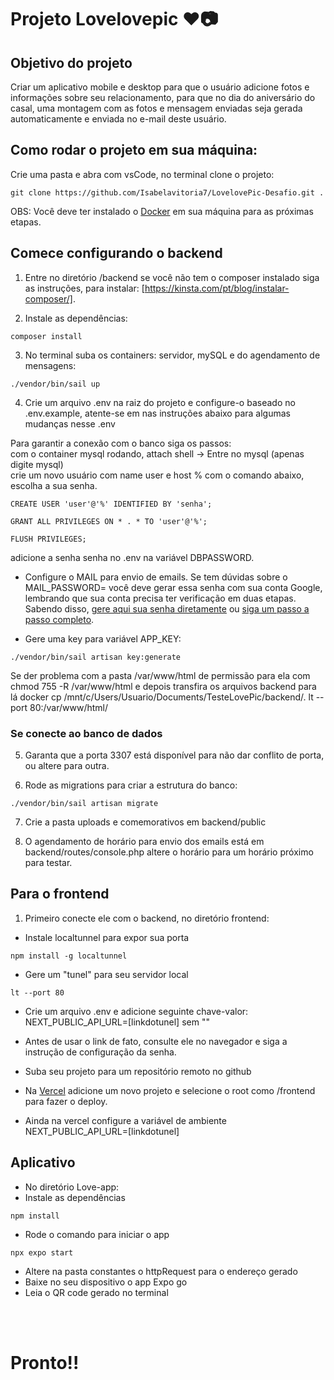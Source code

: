 # Projeto Lovelovepic ❤️📷

## Objetivo do projeto
 Criar um aplicativo mobile e desktop para que o usuário adicione fotos e informações sobre seu relacionamento, para que no dia do aniversário do casal, uma montagem com as fotos e mensagem enviadas seja gerada automaticamente e enviada no e-mail deste usuário.

## Como rodar o projeto em sua máquina:
Crie uma pasta e abra com vsCode, no terminal clone o projeto:
```
git clone https://github.com/Isabelavitoria7/LovelovePic-Desafio.git .
```

OBS: Você deve ter instalado o [Docker](https://www.docker.com/products/docker-desktop/) em sua máquina para as próximas etapas.

## Comece configurando o backend
1. Entre no diretório /backend se você não tem o composer instalado siga as instruções, para instalar: [https://kinsta.com/pt/blog/instalar-composer/].

2. Instale as dependências: 
```
composer install
```
    

3. No terminal suba os containers: servidor, mySQL e do agendamento de mensagens: 
```
./vendor/bin/sail up 
```

4. Crie um arquivo .env na raiz do projeto e configure-o baseado no .env.example, atente-se em nas instruções abaixo para algumas mudanças nesse .env<br/>

Para garantir a conexão com o banco siga os passos: <br>
com o container mysql rodando, attach shell -> Entre no mysql (apenas digite mysql) <br>
crie um novo usuário com name user e host % com o comando abaixo, escolha a sua senha.

```
CREATE USER 'user'@'%' IDENTIFIED BY 'senha';

GRANT ALL PRIVILEGES ON * . * TO 'user'@'%'; 

FLUSH PRIVILEGES;
```

adicione a senha senha no .env na variável DBPASSWORD.

- Configure o MAIL para envio de emails. Se tem dúvidas sobre o MAIL_PASSWORD= você deve gerar essa senha com sua conta Google, lembrando que sua conta precisa ter verificação em duas etapas. Sabendo disso, [gere aqui sua senha diretamente](https://myaccount.google.com/apppasswords) ou [siga um passo a passo completo](https://snov.io/knowledgebase/br/como-criar-e-usar-a-senha-do-aplicativo-gmail/).

- Gere uma key para variável APP_KEY:  
```
./vendor/bin/sail artisan key:generate
```

Se der problema com a pasta /var/www/html de permissão para ela com chmod 755 -R /var/www/html e depois transfira os arquivos backend para lá docker cp /mnt/c/Users/Usuario/Documents/TesteLovePic/backend/. <idDocontainerDoBackend>lt --port 80:/var/www/html/

### Se conecte ao banco de dados

5. Garanta que a porta 3307 está disponível para não dar conflito de porta, ou altere para outra.

6. Rode as migrations para criar a estrutura do banco: 
```
./vendor/bin/sail artisan migrate
```

7. Crie a pasta uploads e comemorativos em backend/public

8. O agendamento de horário para envio dos emails está em backend/routes/console.php altere o horário para um horário próximo para testar.


## Para o frontend 
1. Primeiro conecte ele com o backend, no diretório frontend:

- Instale localtunnel para expor sua porta
```
npm install -g localtunnel 
```
- Gere um "tunel" para seu servidor local 
```
lt --port 80 
```
- Crie um arquivo .env e adicione seguinte chave-valor: NEXT_PUBLIC_API_URL=[linkdotunel] sem ""<br/>
- Antes de usar o link de fato, consulte ele no navegador e siga a instrução de configuração da senha.

- Suba seu projeto para um repositório remoto no github<br/>
- Na [Vercel](https://vercel.com/) adicione um novo projeto e selecione o root como /frontend para fazer o deploy. <br/>
- Ainda na vercel configure a variável de ambiente NEXT_PUBLIC_API_URL=[linkdotunel]

## Aplicativo
- No diretório Love-app:
- Instale as dependências
```
npm install
```
- Rode o comando para iniciar o app
```
npx expo start
```
- Altere na pasta constantes o httpRequest para o endereço gerado <br>
- Baixe no seu dispositivo o app Expo go <br>
- Leia o QR code gerado no terminal <br>

<br><br>

# Pronto!!



